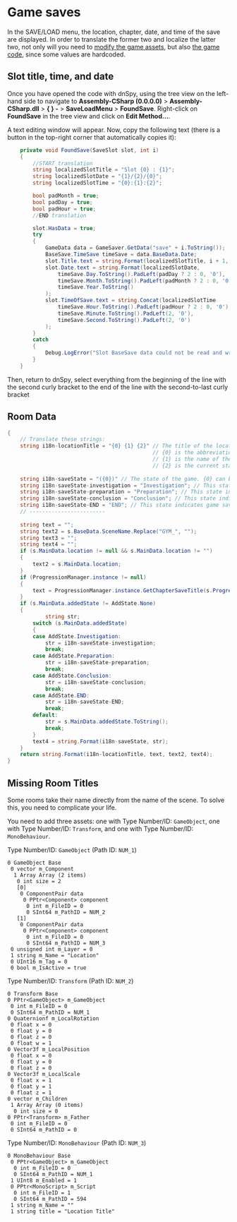 # Game saves
In the SAVE/LOAD menu, the location, chapter, date, and time of the save are displayed. In order to translate the former two and localize the latter two, not only will you need to [modify the game assets](uabea.md), but also [the game code](dnspy.md), since some values are hardcoded.
## Slot title, time, and date
Once you have opened the code with dnSpy, using the tree view on the left-hand side to navigate to **Assembly-CSharp (0.0.0.0)** > **Assembly-CSharp.dll** > **{ } -** > **SaveLoadMenu** > **FoundSave**. Right-click on **FoundSave** in the tree view and click on **Edit Method...**.

A text editing window will appear. Now, copy the following text (there is a button in the top-right corner that automatically copies it):
```csharp
	private void FoundSave(SaveSlot slot, int i)
	{
		//START translation
		string localizedSlotTitle = "Slot {0} : {1}";
		string localizedSlotDate = "{1}/{2}/{0}";
		string localizedSlotTime = "{0}:{1}:{2}";

		bool padMonth = true;
		bool padDay = true;
		bool padHour = true;
		//END translation

		slot.HasData = true;
		try
		{
			GameData data = GameSaver.GetData("save" + i.ToString());
			BaseSave.TimeSave timeSave = data.BaseData.Date;
			slot.Title.text = string.Format(localizedSlotTitle, i + 1, this.EvaluateSaveTitle(data));
			slot.Date.text = string.Format(localizedSlotDate,
				timeSave.Day.ToString().PadLeft(padDay ? 2 : 0, '0'),
				timeSave.Month.ToString().PadLeft(padMonth ? 2 : 0, '0'),
				timeSave.Year.ToString()
			);
			slot.TimeOfSave.text = string.Concat(localizedSlotTime
				timeSave.Hour.ToString().PadLeft(padHour ? 2 : 0, '0'),
				timeSave.Minute.ToString().PadLeft(2, '0'),
				timeSave.Second.ToString().PadLeft(2, '0')
			);
		}
		catch
		{
			Debug.LogError("Slot BaseSave data could not be read and written to the GUI");
		}
	}
```
Then, return to dnSpy, select everything from the beginning of the line with the second curly bracket to the end of the line with the second-to-last curly bracket
## Room Data
```csharp
{
	// Translate these strings:
	string i18n-locationTitle = "{0} {1} {2}" // The title of the location part of a save file.
	                                          // {0} is the abbreviation of the chapter name;
	                                          // {1} is the name of the room;
	                                          // {2} is the current state of the game, which can be either nothing or the i18n-saveState string.
					      
	string i18n-saveState = "({0})" // The state of the game. {0} can be replaced with one of the following strings.
	string i18n-saveState-investigation = "Investigation"; // This state indicates an ongoing investigation.
	string i18n-saveState-preparation = "Preparation"; // This state indicates game saves made from the prompt before the "Class Trial Preparations" menu.
	string i18n-saveState-conclusion = "Conclusion"; // This state indicates the part of the game after a CLass Trial.
	string i18n-saveState-END = "END"; // This state indicates game saves made from the (nonexisting) prompt at the end of a chapter.
	// ------------------------
	
	string text = "";
	string text2 = s.BaseData.SceneName.Replace("GYM_", "");
	string text3 = "";
	string text4 = "";
	if (s.MainData.location != null && s.MainData.location != "")
	{
		text2 = s.MainData.location;
	}
	if (ProgressionManager.instance != null)
	{
		text = ProgressionManager.instance.GetChapterSaveTitle(s.ProgressionData.chapter);
	}
	if (s.MainData.addedState != AddState.None)
	{
	      	string str;
		switch (s.MainData.addedState)
		{
		case AddState.Investigation:
			str = i18n-saveState-investigation;
			break;
		case AddState.Preparation:
			str = i18n-saveState-preparation;
			break;
		case AddState.Conclusion:
			str = i18n-saveState-conclusion;
			break;
		case AddState.END:
			str = i18n-saveState-END;
			break;
		default:
			str = s.MainData.addedState.ToString();
			break;
		}
		text4 = string.Format(i18n-saveState, str);
	}
	return string.Format(i18n-locationTitle, text, text2, text4);
}
  ```
## Missing Room Titles

Some rooms take their name directly from the name of the scene. To solve this, you need to complicate your life.

You need to add three assets: one with Type Number/ID: `GameObject`, one with Type Number/ID: `Transform`, and one with Type Number/ID: `MonoBehaviour`.

Type Number/ID: `GameObject` (Path ID: `NUM_1`)
```
0 GameObject Base
 0 vector m_Component
  1 Array Array (2 items)
   0 int size = 2
   [0]
    0 ComponentPair data
     0 PPtr<Component> component
      0 int m_FileID = 0
      0 SInt64 m_PathID = NUM_2
   [1]
    0 ComponentPair data
     0 PPtr<Component> component
      0 int m_FileID = 0
      0 SInt64 m_PathID = NUM_3
 0 unsigned int m_Layer = 0
 1 string m_Name = "Location"
 0 UInt16 m_Tag = 0
 0 bool m_IsActive = true
 ```
 
 Type Number/ID: `Transform` (Path ID: `NUM_2`)
 ```
 0 Transform Base
 0 PPtr<GameObject> m_GameObject
  0 int m_FileID = 0
  0 SInt64 m_PathID = NUM_1
 0 Quaternionf m_LocalRotation
  0 float x = 0
  0 float y = 0
  0 float z = 0
  0 float w = 1
 0 Vector3f m_LocalPosition
  0 float x = 0
  0 float y = 0
  0 float z = 0
 0 Vector3f m_LocalScale
  0 float x = 1
  0 float y = 1
  0 float z = 1
 0 vector m_Children
  1 Array Array (0 items)
   0 int size = 0
 0 PPtr<Transform> m_Father
  0 int m_FileID = 0
  0 SInt64 m_PathID = 0
```

Type Number/ID: `MonoBehaviour` (Path ID: `NUM_3`)
```
0 MonoBehaviour Base
 0 PPtr<GameObject> m_GameObject
  0 int m_FileID = 0
  0 SInt64 m_PathID = NUM_1
 1 UInt8 m_Enabled = 1
 0 PPtr<MonoScript> m_Script
  0 int m_FileID = 1
  0 SInt64 m_PathID = 594
 1 string m_Name = ""
 1 string title = "Location Title"
```
